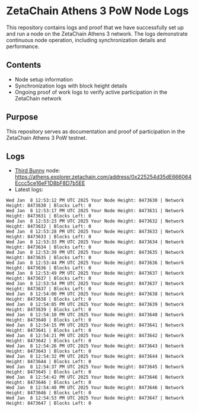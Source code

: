 # ZetaChain Athens 3 PoW Node Logs
This repository contains logs and proof that we have successfully set up and run a node on the ZetaChain Athens 3 network. The logs demonstrate continuous node operation, including synchronization details and performance.

## Contents
- Node setup information
- Synchronization logs with block height details
- Ongoing proof of work logs to verify active participation in the ZetaChain network

## Purpose
This repository serves as documentation and proof of participation in the ZetaChain Athens 3 PoW testnet.

## Logs

- [Third Bunny](https://thirdbunny.xyz/) node: https://athens.explorer.zetachain.com/address/0x225254d35dE666064Eccc5ce16eF1D8bF8D7b5EE
- Latest logs:
```
Wed Jan  8 12:53:12 PM UTC 2025 Your Node Height: 8473630 | Network Height: 8473630 | Blocks Left: 0
Wed Jan  8 12:53:17 PM UTC 2025 Your Node Height: 8473631 | Network Height: 8473631 | Blocks Left: 0
Wed Jan  8 12:53:23 PM UTC 2025 Your Node Height: 8473632 | Network Height: 8473632 | Blocks Left: 0
Wed Jan  8 12:53:28 PM UTC 2025 Your Node Height: 8473633 | Network Height: 8473633 | Blocks Left: 0
Wed Jan  8 12:53:33 PM UTC 2025 Your Node Height: 8473634 | Network Height: 8473634 | Blocks Left: 0
Wed Jan  8 12:53:39 PM UTC 2025 Your Node Height: 8473635 | Network Height: 8473635 | Blocks Left: 0
Wed Jan  8 12:53:44 PM UTC 2025 Your Node Height: 8473636 | Network Height: 8473636 | Blocks Left: 0
Wed Jan  8 12:53:49 PM UTC 2025 Your Node Height: 8473637 | Network Height: 8473637 | Blocks Left: 0
Wed Jan  8 12:53:54 PM UTC 2025 Your Node Height: 8473637 | Network Height: 8473637 | Blocks Left: 0
Wed Jan  8 12:54:00 PM UTC 2025 Your Node Height: 8473638 | Network Height: 8473638 | Blocks Left: 0
Wed Jan  8 12:54:05 PM UTC 2025 Your Node Height: 8473639 | Network Height: 8473639 | Blocks Left: 0
Wed Jan  8 12:54:10 PM UTC 2025 Your Node Height: 8473640 | Network Height: 8473640 | Blocks Left: 0
Wed Jan  8 12:54:15 PM UTC 2025 Your Node Height: 8473641 | Network Height: 8473641 | Blocks Left: 0
Wed Jan  8 12:54:21 PM UTC 2025 Your Node Height: 8473642 | Network Height: 8473642 | Blocks Left: 0
Wed Jan  8 12:54:26 PM UTC 2025 Your Node Height: 8473643 | Network Height: 8473643 | Blocks Left: 0
Wed Jan  8 12:54:32 PM UTC 2025 Your Node Height: 8473644 | Network Height: 8473644 | Blocks Left: 0
Wed Jan  8 12:54:37 PM UTC 2025 Your Node Height: 8473645 | Network Height: 8473645 | Blocks Left: 0
Wed Jan  8 12:54:42 PM UTC 2025 Your Node Height: 8473646 | Network Height: 8473646 | Blocks Left: 0
Wed Jan  8 12:54:48 PM UTC 2025 Your Node Height: 8473646 | Network Height: 8473646 | Blocks Left: 0
Wed Jan  8 12:54:53 PM UTC 2025 Your Node Height: 8473647 | Network Height: 8473647 | Blocks Left: 0
```
